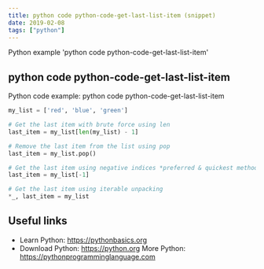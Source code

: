 ```yaml
---
title: python code python-code-get-last-list-item (snippet)
date: 2019-02-08
tags: ["python"]
---
```

Python example 'python code python-code-get-last-list-item'


## python code python-code-get-last-list-item

Python code example: python code python-code-get-last-list-item

```python
my_list = ['red', 'blue', 'green']

# Get the last item with brute force using len
last_item = my_list[len(my_list) - 1]

# Remove the last item from the list using pop
last_item = my_list.pop() 

# Get the last item using negative indices *preferred & quickest method*
last_item = my_list[-1]

# Get the last item using iterable unpacking
*_, last_item = my_list


```

## Useful links

- Learn Python: https://pythonbasics.org
- Download Python: https://python.org
More Python: https://pythonprogramminglanguage.com
